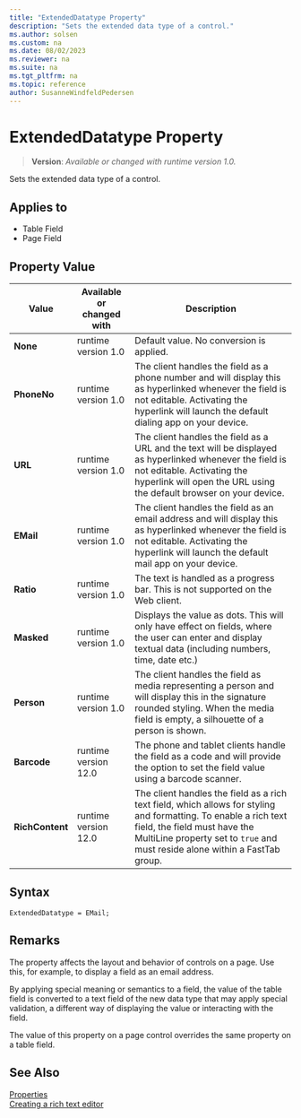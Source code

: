 ```yaml
---
title: "ExtendedDatatype Property"
description: "Sets the extended data type of a control."
ms.author: solsen
ms.custom: na
ms.date: 08/02/2023
ms.reviewer: na
ms.suite: na
ms.tgt_pltfrm: na
ms.topic: reference
author: SusanneWindfeldPedersen
---
```

[//]: # (START>DO_NOT_EDIT)
[//]: # (IMPORTANT:Do not edit any of the content between here and the END>DO_NOT_EDIT.)
[//]: # (Any modifications should be made in the .xml files in the ModernDev repo.)
# ExtendedDatatype Property
> **Version**: _Available or changed with runtime version 1.0._

Sets the extended data type of a control.

## Applies to
-   Table Field
-   Page Field

## Property Value

|Value|Available or changed with|Description|
|-----------|-----------|---------------------------------------|
|**None**|runtime version 1.0|Default value. No conversion is applied.|
|**PhoneNo**|runtime version 1.0|The client handles the field as a phone number and will display this as hyperlinked whenever the field is not editable. Activating the hyperlink will launch the default dialing app on your device.|
|**URL**|runtime version 1.0|The client handles the field as a URL and the text will be displayed as hyperlinked whenever the field is not editable. Activating the hyperlink will open the URL using the default browser on your device.|
|**EMail**|runtime version 1.0|The client handles the field as an email address and will display this as hyperlinked whenever the field is not editable. Activating the hyperlink will launch the default mail app on your device.|
|**Ratio**|runtime version 1.0|The text is handled as a progress bar. This is not supported on the Web client.|
|**Masked**|runtime version 1.0|Displays the value as dots. This will only have effect on fields, where the user can enter and display textual data (including numbers, time, date etc.)|
|**Person**|runtime version 1.0|The client handles the field as media representing a person and will display this in the signature rounded styling. When the media field is empty, a silhouette of a person is shown.|
|**Barcode**|runtime version 12.0|The phone and tablet clients handle the field as a code and will provide the option to set the field value using a barcode scanner.|
|**RichContent**|runtime version 12.0|The client handles the field as a rich text field, which allows for styling and formatting. To enable a rich text field, the field must have the MultiLine property set to `true` and must reside alone within a FastTab group.|

[//]: # (IMPORTANT: END>DO_NOT_EDIT)


## Syntax

```AL
ExtendedDatatype = EMail;
```
 
## Remarks

The property affects the layout and behavior of controls on a page. Use this, for example, to display a field as an email address.

By applying special meaning or semantics to a field, the value of the table field is converted to a text field of the new data type that may apply special validation, a different way of displaying the value or interacting with the field.

The value of this property on a page control overrides the same property on a table field.

## See Also

[Properties](devenv-properties.md)  
[Creating a rich text editor](devenv-create-richtexteditor.md)
